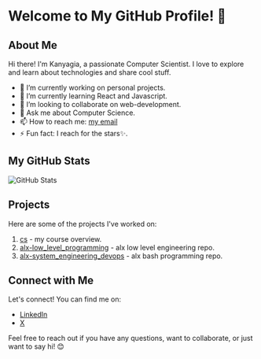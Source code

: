 # Welcome to My GitHub Profile! 👋

## About Me

Hi there! I'm Kanyagia, a passionate Computer Scientist. I love to explore and learn about technologies and share cool stuff.

- 🔭 I’m currently working on personal projects.<br>
- 🌱 I’m currently learning React and Javascript.<br>
- 👯 I’m looking to collaborate on web-development. <br>
- 💬 Ask me about Computer Science.<br>
- 📫 How to reach me: [my email](mailto:tradixcodes@gmail.com)<br>
- ⚡ Fun fact: I reach for the stars✨.<br>

## My GitHub Stats

![GitHub Stats](https://img.shields.io/github/stars/tradixcodes/Personal)

## Projects

Here are some of the projects I've worked on:

1. [cs](https://github.com/tradixcodes/cs) - my course overview.
2. [alx-low_level_programming](https://github.com/tradixcodes/alx-low_level_programming) - alx low level engineering repo.
3. [alx-system_engineering_devops](https://github.com/tradixcodes/alx-system_engineering_devops) - alx bash programming repo.

## Connect with Me

Let's connect! You can find me on:

- [LinkedIn](www.linkedin.com/in/njoroge-kanyagia)
- [X](https://x.com/tradixceo)

Feel free to reach out if you have any questions, want to collaborate, or just want to say hi! 😊
